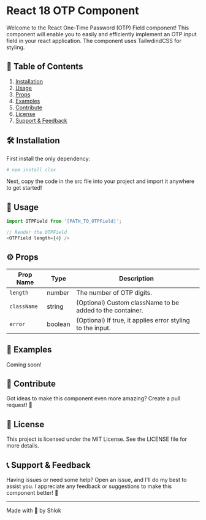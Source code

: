 # React 18 OTP Component

Welcome to the React One-Time Password (OTP) Field component! This component will enable you to easily and efficiently implement an OTP input field in your react application. The component uses TailwdindCSS for styling.

## 📖 Table of Contents

1. [Installation](#installation)
2. [Usage](#usage)
3. [Props](#props)
4. [Examples](#examples)
5. [Contribute](#contribute)
6. [License](#license)
7. [Support & Feedback](#support-feedback)

## 🛠 Installation <a name="installation"></a>

First install the only dependency:

```sh
# npm install clsx
```

Next, copy the code in the src file into your project and import it anywhere to get started!

## 🎯 Usage <a name="usage"></a>

```javascript
import OTPField from '[PATH_TO_OTPField]';

// Render the OTPField
<OTPField length={4} />
```

## ⚙️ Props <a name="props"></a>

| Prop Name  | Type    | Description                                                  |
|------------|---------|--------------------------------------------------------------|
| `length`   | number  | The number of OTP digits.                                    |
| `className`| string  | (Optional) Custom className to be added to the container.     |
| `error`    | boolean | (Optional) If true, it applies error styling to the input.    |

## 🌟 Examples <a name="examples"></a>

Coming soon!

## 🤝 Contribute <a name="contribute"></a>

Got ideas to make this component even more amazing? Create a pull request! 🤝

## 📜 License <a name="license"></a>

This project is licensed under the MIT License. See the LICENSE file for more details.

## 📞 Support & Feedback <a name="support-feedback"></a>

Having issues or need some help? Open an issue, and I'll do my best to assist you. I appreciate any feedback or suggestions to make this component better! 🙌

---

Made with 💙 by Shlok

